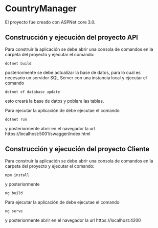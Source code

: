 # CountryManager

El proyecto fue creado con ASPNet core 3.0.

## Construcción y ejecución del proyecto API

Para construir la aplicación se debe abrir una consola de comandos en la carpeta del proyecto y ejecutar el comando:
```
dotnet build
```
posteriormente se debe actualizar la base de datos, para lo cual es necesario un servidor SQL Server con una instancia local y ejecutar el comando
```
dotnet ef database update
```
esto creará la base de datos y poblara las tablas.

Para ejecutar la aplicación de debe ejecutae el comando
```
dotnet run
```
y posteriormente abrir en el navegador la url https://localhost:5001/swagger/index.html

## Construcción y ejecución del proyecto Cliente
Para construir la aplicación se debe abrir una consola de comandos en la carpeta del proyecto y ejecutar el comando:
```
npm install
```
y posteriormente
```
ng build
```
Para ejecutar la aplicación de debe ejecutae el comando
```
ng serve
```
y posteriormente abrir en el navegador la url https://localhost:4200

